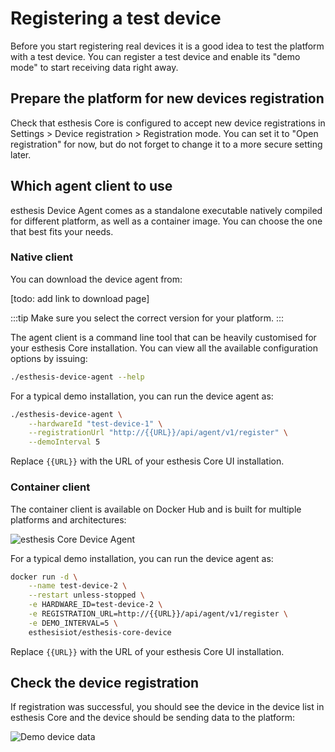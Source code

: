 # Registering a test device
Before you start registering real devices it is a good idea to test the platform with a test device.
You can register a test device and enable its "demo mode" to start receiving data right away.

## Prepare the platform for new devices registration
Check that esthesis Core is configured to accept new device registrations in
Settings > Device registration > Registration mode. You can set it to "Open registration" for now,
but do not forget to change it to a more secure setting later.

## Which agent client to use
esthesis Device Agent comes as a standalone executable natively compiled for different platform, as
well as a container image. You can choose the one that best fits your needs.

### Native client
You can download the device agent from:

[todo: add link to download page]

:::tip
Make sure you select the correct version for your platform.
:::

The agent client is a command line tool that can be heavily customised for your esthesis Core
installation. You can view all the available configuration options by issuing:

```bash
./esthesis-device-agent --help
```

For a typical demo installation, you can run the device agent as:

```bash
./esthesis-device-agent \
	--hardwareId "test-device-1" \
	--registrationUrl "http://{{URL}}/api/agent/v1/register" \
	--demoInterval 5
```

Replace `{{URL}}` with the URL of your esthesis Core UI installation.

### Container client
The container client is available on Docker Hub and is built for multiple platforms and architectures:

![esthesis Core Device Agent](https://hub.docker.com/repository/docker/esthesisiot/esthesis-core-device/general)

For a typical demo installation, you can run the device agent as:

```bash
docker run -d \
	--name test-device-2 \
	--restart unless-stopped \
	-e HARDWARE_ID=test-device-2 \
	-e REGISTRATION_URL=http://{{URL}}/api/agent/v1/register \
	-e DEMO_INTERVAL=5 \
	esthesisiot/esthesis-core-device
```

Replace `{{URL}}` with the URL of your esthesis Core UI installation.

## Check the device registration
If registration was successful, you should see the device in the device list in esthesis Core and
the device should be sending data to the platform:

![Demo device data](/img/docs/startup-guide/demo-device-data.png)
